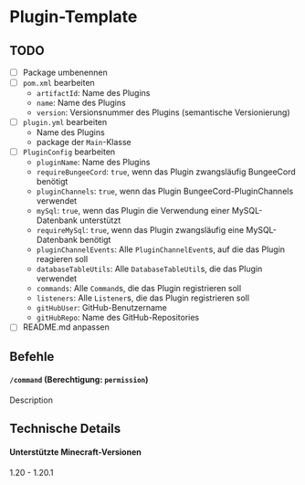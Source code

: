 # Plugin-Template

## TODO
- [ ] Package umbenennen
- [ ] `pom.xml` bearbeiten
  - `artifactId`: Name des Plugins
  - `name`: Name des Plugins
  - `version`: Versionsnummer des Plugins (semantische Versionierung)
- [ ] `plugin.yml` bearbeiten
  - Name des Plugins
  - package der `Main`-Klasse
- [ ] `PluginConfig` bearbeiten
  - `pluginName`: Name des Plugins
  - `requireBungeeCord`: `true`, wenn das Plugin zwangsläufig BungeeCord benötigt
  - `pluginChannels`: `true`, wenn das Plugin BungeeCord-PluginChannels verwendet
  - `mySql`: `true`, wenn das Plugin die Verwendung einer MySQL-Datenbank unterstützt
  - `requireMySql`: `true`, wenn das Plugin zwangsläufig eine MySQL-Datenbank benötigt
  - `pluginChannelEvents`: Alle `PluginChannelEvent`s, auf die das Plugin reagieren soll
  - `databaseTableUtils`: Alle `DatabaseTableUtil`s, die das Plugin verwendet
  - `commands`: Alle `Command`s, die das Plugin registrieren soll
  - `listeners`: Alle `Listener`s, die das Plugin registrieren soll
  - `gitHubUser`: GitHub-Benutzername
  - `gitHubRepo`: Name des GitHub-Repositories
- [ ] README.md anpassen

## Befehle
#### `/command` (Berechtigung: `permission`)
Description

## Technische Details
#### Unterstützte Minecraft-Versionen
1.20 - 1.20.1
